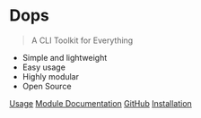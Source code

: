 <!-- <img src="https://github.com/dops-cli/assets/raw/master/DOPS-Icon.svg" alt="Logo" width="250"/> -->

# Dops

> A CLI Toolkit for Everything

- Simple and lightweight
- Easy usage
- Highly modular
- Open Source

[Usage](usage.md)
[Module Documentation](modules/modules.md)
[GitHub](https://github.com/dops-cli/dops/)
[Installation](installation.md)